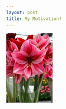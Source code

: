 ```yaml
---  
layout: post  
title: My Motivation!
---    
```


<img src="images/amaryllis.jpg" alt="Flowers" style="width:25%;">


